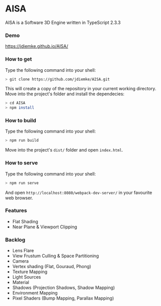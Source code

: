 # AISA
AISA is a Software 3D Engine written in TypeScript 2.3.3
### Demo
https://jdiemke.github.io/AISA/
### How to get
Type the following command into your shell:
```bash
> git clone https://github.com/jdiemke/AISA.git
```
This will create a copy of the repository in your current working directory. Move into the project's folder and install the dependecies:
```bash
> cd AISA
> npm install
```
### How to build
Type the following command into your shell:
```bash
> npm run build
```
Move into the project's `dist/` folder and open `index.html`.
### How to serve
Type the following command into your shell:
```bash
> npm run serve
```
And open `http://localhost:8080/webpack-dev-server/` in your favourite web browser.
### Features
- Flat Shading
- Near Plane & Viewport Clipping
### Backlog
- Lens Flare
- View Frustum Culling & Space Partitioning
- Camera
- Vertex shading (Flat, Gouraud, Phong)
- Texture Mapping
- Light Sources
- Material
- Shadows (Projection Shadows, Shadow Mapping)
- Environment Mapping
- Pixel Shaders (Bump Mapping, Parallax Mapping)
